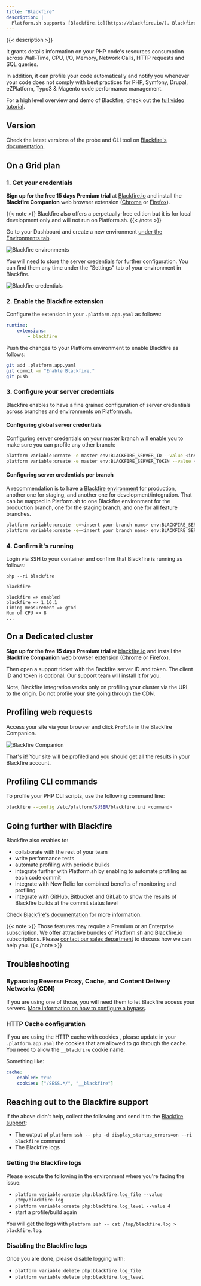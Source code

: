 ```yaml
---
title: "Blackfire"
description: |
  Platform.sh supports [Blackfire.io](https://blackfire.io/). Blackfire is a PHP profiler and automated performance testing tool that can be used in the development Integration, Staging, and Production environments.
---
```


{{< description >}}

It grants details information on your PHP code's resources consumption across Wall-Time, CPU, I/O, Memory, Network Calls, HTTP requests and SQL queries.

In addition, it can profile your code automatically and notify you whenever your code does not comply with best practices for PHP, Symfony, Drupal, eZPlatform, Typo3 & Magento code performance management.

For a high level overview and demo of Blackfire, check out the [full video tutorial](https://www.youtube.com/watch?v=-5icUW9pUH8).

## Version

Check the latest versions of the probe and CLI tool on [Blackfire's documentation](https://blackfire.io/docs/up-and-running/upgrade#latest-versions).

## On a Grid plan

### 1. Get your credentials

**Sign up for the free 15 days Premium trial** at [Blackfire.io](https://blackfire.io/pricing) and install the **Blackfire Companion** web browser extension ([Chrome](https://chrome.google.com/webstore/detail/blackfire-companion/miefikpgahefdbcgoiicnmpbeeomffld) or [Firefox](https://addons.mozilla.org/firefox/addon/blackfire/)).


{{< note >}}
Blackfire also offers a perpetually-free edition but it is for local development only and will not run on Platform.sh.
{{< /note >}}

Go to your Dashboard and create a new environment [under the Environments tab](https://blackfire.io/my/environments).

![Blackfire environments](/images/integrations/blackfire/blackfire-environments.png "0.4")

You will need to store the server credentials for further configuration. You can find them any time under the "Settings" tab of your environment in Blackfire.

![Blackfire credentials](/images/integrations/blackfire/blackfire-credentials.png "0.4")

### 2. Enable the Blackfire extension

Configure the extension in your `.platform.app.yaml` as follows:

```yaml
runtime:
    extensions:
        - blackfire
```

Push the changes to your Platform environment to enable Blackfire as follows:

```bash
git add .platform.app.yaml
git commit -m "Enable Blackfire."
git push
```

### 3. Configure your server credentials

Blackfire enables to have a fine grained configuration of server credentials across branches and environments on Platform.sh.

#### Configuring global server credentials

Configuring server credentials on your master branch will enable you to make sure you can profile any other branch:

```bash
platform variable:create -e master env:BLACKFIRE_SERVER_ID --value <insert your Server ID>
platform variable:create -e master env:BLACKFIRE_SERVER_TOKEN --value <insert your Server Token>
```

#### Configuring server credentials per branch

A recommendation is to have a [Blackfire environment](https://blackfire.io/docs/reference-guide/environments#documentation) for production, another one for staging, and another one for development/integration. That can be mapped in Platform.sh to one Blackfire environment for the production branch, one for the staging branch, and one for all feature branches.

```bash
platform variable:create -e=<insert your branch name> env:BLACKFIRE_SERVER_ID <insert your Server ID>
platform variable:create -e=<insert your branch name> env:BLACKFIRE_SERVER_TOKEN <insert your Server Token>
```

### 4. Confirm it's running

Login via SSH to your container and confirm that Blackfire is running as follows:

```text
php --ri blackfire

blackfire

blackfire => enabled
blackfire => 1.16.1
Timing measurement => gtod
Num of CPU => 8
...
```

## On a Dedicated cluster

**Sign up for the free 15 days Premium trial** at [blackfire.io](https://blackfire.io/pricing) and install the **Blackfire Companion** web browser extension ([Chrome](https://chrome.google.com/webstore/detail/blackfire-companion/miefikpgahefdbcgoiicnmpbeeomffld) or [Firefox](https://addons.mozilla.org/firefox/addon/blackfire/)).

Then open a support ticket with the Backfire server ID and token.  The client ID and token is optional.  Our support team will install it for you.

Note, Blackfire integration works only on profiling your cluster via the URL to the origin. Do not profile your site going through the CDN.

## Profiling web requests

Access your site via your browser and click `Profile` in the Blackfire Companion.

![Blackfire Companion](/images/integrations/blackfire/blackfire-companion.png "0.3")

That's it! Your site will be profiled and you should get all the results in your Blackfire account.

## Profiling CLI commands

To profile your PHP CLI scripts, use the following command line:

```bash
blackfire --config /etc/platform/$USER/blackfire.ini <command>
```

## Going further with Blackfire

Blackfire also enables to:

* collaborate with the rest of your team
* write performance tests
* automate profiling with periodic builds
* integrate further with Platform.sh by enabling to automate profiling as each code commit
* integrate with New Relic for combined benefits of monitoring and profiling
* integrate with GitHub, Bitbucket and GitLab to show the results of Blackfire builds at the commit status level

Check [Blackfire's documentation](https://blackfire.io/docs/introduction) for more information.

{{< note >}}
Those features may require a Premium or an Enterprise subscription. We offer attractive bundles of Platform.sh and Blackfire.io subscriptions. Please [contact our sales department](https://platform.sh/contact/) to discuss how we can help you.
{{< /note >}}

## Troubleshooting

### Bypassing Reverse Proxy, Cache, and Content Delivery Networks (CDN)

If you are using one of those, you will need them to let Blackfire access your servers.
[More information on how to configure a bypass](https://blackfire.io/docs/reference-guide/reverse-proxies#documentation).

### HTTP Cache configuration

If you are using the HTTP cache with cookies , please update in your `.platform.app.yaml` the cookies that are allowed to go through the cache. You need to allow the `__blackfire` cookie name.

Something like:

```yaml
cache:
    enabled: true
    cookies: ["/SESS.*/", "__blackfire"]
```

## Reaching out to the Blackfire support

If the above didn't help, collect the following and send it to the [Blackfire support](https://support.blackfire.io):

* The output of `platform ssh -- php -d display_startup_errors=on --ri blackfire` command
* The Blackfire logs

### Getting the Blackfire logs

Please execute the following in the environment where you're facing the issue:

* `platform variable:create php:blackfire.log_file --value /tmp/blackfire.log`
* `platform variable:create php:blackfire.log_level --value 4`
* start a profile/build again

You will get the logs with `platform ssh -- cat /tmp/blackfire.log > blackfire.log`.

### Disabling the Blackfire logs

Once you are done, please disable logging with:

* `platform variable:delete php:blackfire.log_file`
* `platform variable:delete php:blackfire.log_level`
